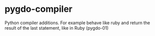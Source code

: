 # pygdo-compiler
Python compiler additions. For example behave like ruby and return the result of the last statement, like in Ruby (pygdo-01)
